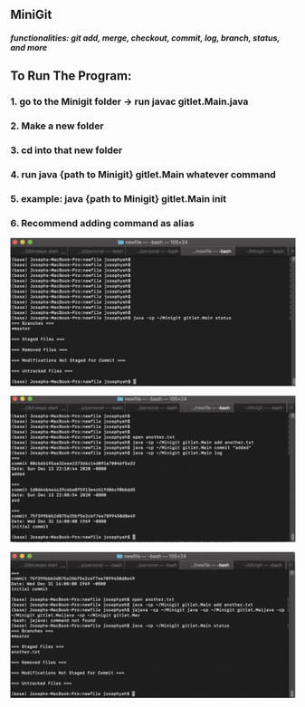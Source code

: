 ## MiniGit 
##### functionalities: git add, merge, checkout, commit, log, branch, status, and more

## To Run The Program:
### 1. go to the Minigit folder -> run javac gitlet.Main.java
### 2. Make a new folder
### 3. cd into that new folder
### 4. run java {path to Minigit} gitlet.Main whatever command
### 5. example: java {path to Minigit} gitlet.Main init 
### 6. Recommend adding command as alias 

![Screenshot](screenshot1.png)

![Screenshot](screenshot2.png)

![Screenshot](screenshot3.png)

